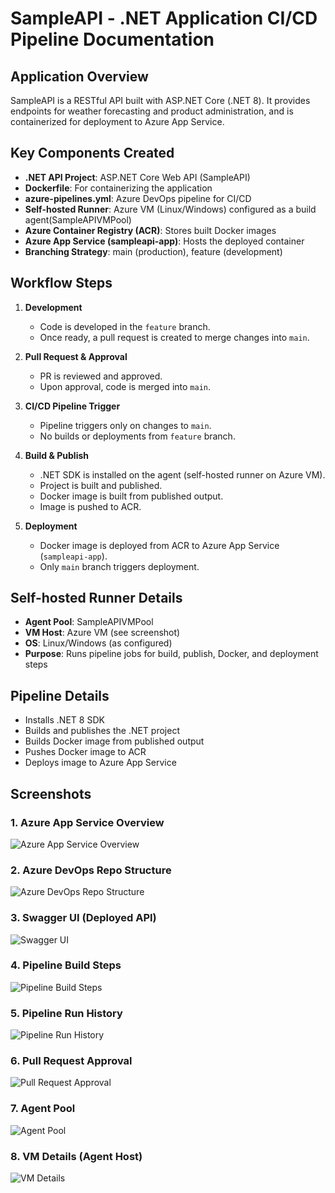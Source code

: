 # SampleAPI - .NET Application CI/CD Pipeline Documentation

## Application Overview

SampleAPI is a RESTful API built with ASP.NET Core (.NET 8). It provides endpoints for weather forecasting and product administration, and is containerized for deployment to Azure App Service.

## Key Components Created

- **.NET API Project**: ASP.NET Core Web API (SampleAPI)
- **Dockerfile**: For containerizing the application
- **azure-pipelines.yml**: Azure DevOps pipeline for CI/CD
- **Self-hosted Runner**: Azure VM (Linux/Windows) configured as a build agent(SampleAPIVMPool)
- **Azure Container Registry (ACR)**: Stores built Docker images
- **Azure App Service (sampleapi-app)**: Hosts the deployed container
- **Branching Strategy**: main (production), feature (development)

## Workflow Steps

1. **Development**
   - Code is developed in the `feature` branch.
   - Once ready, a pull request is created to merge changes into `main`.

2. **Pull Request & Approval**
   - PR is reviewed and approved.
   - Upon approval, code is merged into `main`.

3. **CI/CD Pipeline Trigger**
   - Pipeline triggers only on changes to `main`.
   - No builds or deployments from `feature` branch.

4. **Build & Publish**
   - .NET SDK is installed on the agent (self-hosted runner on Azure VM).
   - Project is built and published.
   - Docker image is built from published output.
   - Image is pushed to ACR.

5. **Deployment**
   - Docker image is deployed from ACR to Azure App Service (`sampleapi-app`).
   - Only `main` branch triggers deployment.

## Self-hosted Runner Details

- **Agent Pool**: SampleAPIVMPool
- **VM Host**: Azure VM (see screenshot)
- **OS**: Linux/Windows (as configured)
- **Purpose**: Runs pipeline jobs for build, publish, Docker, and deployment steps

## Pipeline Details

- Installs .NET 8 SDK
- Builds and publishes the .NET project
- Builds Docker image from published output
- Pushes Docker image to ACR
- Deploys image to Azure App Service

## Screenshots

### 1. Azure App Service Overview
![Azure App Service Overview](attachments/0)

### 2. Azure DevOps Repo Structure
![Azure DevOps Repo Structure](attachments/1)

### 3. Swagger UI (Deployed API)
![Swagger UI](attachments/2)

### 4. Pipeline Build Steps
![Pipeline Build Steps](attachments/3)

### 5. Pipeline Run History
![Pipeline Run History](attachments/4)

### 6. Pull Request Approval
![Pull Request Approval](attachments/5)

### 7. Agent Pool
![Agent Pool](attachments/6)

### 8. VM Details (Agent Host)
![VM Details](attachments/7)

